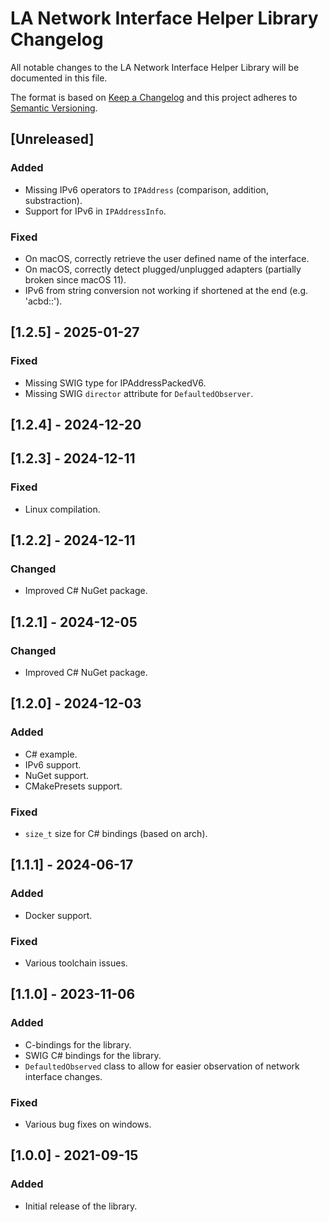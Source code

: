 # LA Network Interface Helper Library Changelog
All notable changes to the LA Network Interface Helper Library will be documented in this file.

The format is based on [Keep a Changelog](http://keepachangelog.com/en/1.0.0/)
and this project adheres to [Semantic Versioning](http://semver.org/spec/v2.0.0.html).

## [Unreleased]
### Added
- Missing IPv6 operators to `IPAddress` (comparison, addition, substraction).
- Support for IPv6 in `IPAddressInfo`.

### Fixed
- On macOS, correctly retrieve the user defined name of the interface.
- On macOS, correctly detect plugged/unplugged adapters (partially broken since macOS 11).
- IPv6 from string conversion not working if shortened at the end (e.g. 'acbd::').

## [1.2.5] - 2025-01-27
### Fixed
- Missing SWIG type for IPAddressPackedV6.
- Missing SWIG `director` attribute for `DefaultedObserver`.

## [1.2.4] - 2024-12-20

## [1.2.3] - 2024-12-11
### Fixed
- Linux compilation.

## [1.2.2] - 2024-12-11
### Changed
- Improved C# NuGet package.

## [1.2.1] - 2024-12-05
### Changed
- Improved C# NuGet package.

## [1.2.0] - 2024-12-03
### Added
- C# example.
- IPv6 support.
- NuGet support.
- CMakePresets support.

### Fixed
- `size_t` size for C# bindings (based on arch).

## [1.1.1] - 2024-06-17
### Added
- Docker support.

### Fixed
- Various toolchain issues.

## [1.1.0] - 2023-11-06
### Added
- C-bindings for the library.
- SWIG C# bindings for the library.
- `DefaultedObserved` class to allow for easier observation of network interface changes.

### Fixed
- Various bug fixes on windows.

## [1.0.0] - 2021-09-15
### Added
- Initial release of the library.
